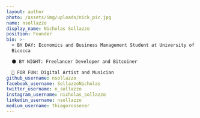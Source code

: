 ```yaml
---
layout: author
photo: /assets/img/uploads/nick_pic.jpg
name: nsollazzo
display_name: Nicholas Sollazzo
position: Founder
bio: >-
  ☀️ BY DAY: Economics and Business Management Student at University of Milano -
  Bicocca

  🌑 BY NIGHT: Freelancer Developer and Bitcoiner

  🥳 FOR FUN: Digital Artist and Musician
github_username: nsollazzo
facebook_username: SollazzoNicholas
twitter_username: n_sollazzo
instagram_username: nicholas_sollazzo
linkedin_username: nsollazzo
medium_username: thiagorossener
---
```

